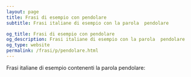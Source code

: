 ```yaml
---
layout: page
title: Frasi di esempio con pendolare 
subtitle: Frasi italiane di esempio con la parola  pendolare

og_title: Frasi di esempio con pendolare 
og_description: Frasi italiane di esempio con la parola  pendolare
og_type: website
permalink: /frasi/p/pendolare.html
---
```


Frasi italiane di esempio contenenti la parola pendolare:


